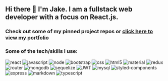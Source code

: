 ## Hi there 👋 I'm Jake. I am a fullstack web developer with a focus on React.js. 

### Check out some of my pinned project repos or [click here to view my portfolio](https://jdr8888.github.io/jdr-portfolio/) 

### Some of the tech/skills I use:
![react](https://img.shields.io/badge/React-20232A?style=for-the-badge&logo=react&logoColor=61DAFB) ![javascript](https://img.shields.io/badge/JavaScript-F7DF1E?style=for-the-badge&logo=javascript&logoColor=black) ![node](https://img.shields.io/badge/Node.js-43853D?style=for-the-badge&logo=node.js&logoColor=white)  ![bootstrap](https://img.shields.io/badge/Bootstrap-563D7C?style=for-the-badge&logo=bootstrap&logoColor=white) ![css](https://img.shields.io/badge/CSS3-1572B6?style=for-the-badge&logo=css3&logoColor=white) ![html5](https://img.shields.io/badge/HTML5-E34F26?style=for-the-badge&logo=html5&logoColor=white) ![material](https://img.shields.io/badge/Material--UI-0081CB?style=for-the-badge&logo=material-ui&logoColor=white) ![redux](https://img.shields.io/badge/Redux-593D88?style=for-the-badge&logo=redux&logoColor=white) ![router](https://img.shields.io/badge/React_Router-CA4245?style=for-the-badge&logo=react-router&logoColor=white) ![mongodb](https://img.shields.io/badge/MongoDB-4EA94B?style=for-the-badge&logo=mongodb&logoColor=white) ![sequelize](https://img.shields.io/badge/sequelize-323330?style=for-the-badge&logo=sequelize&logoColor=blue) ![JWT](https://img.shields.io/badge/json%20web%20tokens-323330?style=for-the-badge&logo=json-web-tokens&logoColor=pink) ![mysql](https://img.shields.io/badge/MySQL-00000F?style=for-the-badge&logo=mysql&logoColor=white) ![styled-components](https://img.shields.io/badge/styled--components-DB7093?style=for-the-badge&logo=styled-components&logoColor=white) ![express](https://img.shields.io/badge/Express.js-404D59?style=for-the-badge) ![markdown](https://img.shields.io/badge/Markdown-000000?style=for-the-badge&logo=markdown&logoColor=white) ![typescript](https://img.shields.io/badge/TypeScript-007ACC?style=for-the-badge&logo=typescript&logoColor=white) 


